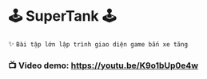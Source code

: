 # 🕹 SuperTank 🕹
✨ ```Bài tập lớn lập trình giao diện game bắn xe tăng```
### 📺 Video demo: https://youtu.be/K9o1bUp0e4w
